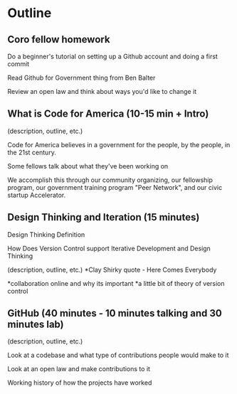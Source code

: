 # Outline

## Coro fellow homework 

Do a beginner's tutorial on setting up a Github account and doing a first commit

Read Github for Government thing from Ben Balter

Review an open law and think about ways you'd like to change it

## What is Code for America (10-15 min + Intro)

(description, outline, etc.)

Code for America believes in a government for the people, by the people, in the 21st century. 

Some fellows talk about what they've been working on

We accomplish this through our community organizing, our fellowship program, our government training program "Peer Network", and our civic startup Accelerator. 

## Design Thinking and Iteration (15 minutes)

Design Thinking Definition

How Does Version Control support Iterative Development and Design Thinking

(description, outline, etc.)
*Clay Shirky quote - Here Comes Everybody

*collaboration online and why its important
*a little bit of theory of version control

## GitHub (40 minutes - 10 minutes talking and 30 minutes lab)

(description, outline, etc.)

Look at a codebase and what type of contributions people would make to it

Look at an open law and make contributions to it

Working history of how the projects have worked
